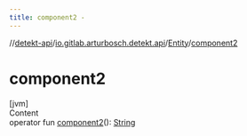 ```yaml
---
title: component2 -
---
```

//[detekt-api](../../index.md)/[io.gitlab.arturbosch.detekt.api](../index.md)/[Entity](index.md)/[component2](component2.md)



# component2  
[jvm]  
Content  
operator fun [component2](component2.md)(): [String](https://kotlinlang.org/api/latest/jvm/stdlib/kotlin/-string/index.html)  




